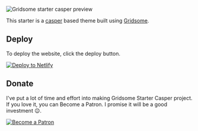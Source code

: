 ![Gridsome starter casper preview](https://i.imgur.com/TmJcF77.png?1)

This starter is a [casper](https://demo.ghost.io/) based theme built using [Gridsome](https://gridsome.org/).

## Deploy

To deploy the website, click the deploy button.

[![Deploy to Netlify](https://www.netlify.com/img/deploy/button.svg)](https://app.netlify.com/start/deploy?repository=https://gitlab.com/mittalyashu/gridsome-starter-casper)

## Donate

I've put a lot of time and effort into making Gridsome Starter Casper project. If you love it, you can Become a Patron. I promise it will be a good investment 😉.

[![Become a Patron](https://i.imgur.com/wYOr44L.png)](https://www.patreon.com/bePatron?u=8494594)